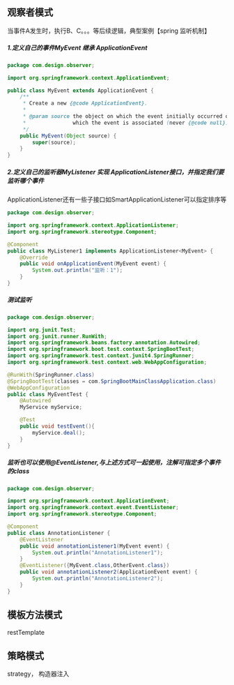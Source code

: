 ## 观察者模式
当事件A发生时，执行B、C。。。等后续逻辑，典型案例【spring 监听机制】<br/>
##### 1.定义自己的事件MyEvent 继承 ApplicationEvent
```java
package com.design.observer;

import org.springframework.context.ApplicationEvent;

public class MyEvent extends ApplicationEvent {
    /**
     * Create a new {@code ApplicationEvent}.
     *
     * @param source the object on which the event initially occurred or with
     *               which the event is associated (never {@code null})
     */
    public MyEvent(Object source) {
        super(source);
    }
}
```
##### 2.定义自己的监听器MyListener 实现 ApplicationListener接口，并指定我们要监听哪个事件
ApplicationListener还有一些子接口如SmartApplicationListener可以指定排序等
```java
package com.design.observer;

import org.springframework.context.ApplicationListener;
import org.springframework.stereotype.Component;

@Component
public class MyListener1 implements ApplicationListener<MyEvent> {
    @Override
    public void onApplicationEvent(MyEvent event) {
        System.out.println("监听：1");
    }
}
```
##### 测试监听
```java
package com.design.observer;

import org.junit.Test;
import org.junit.runner.RunWith;
import org.springframework.beans.factory.annotation.Autowired;
import org.springframework.boot.test.context.SpringBootTest;
import org.springframework.test.context.junit4.SpringRunner;
import org.springframework.test.context.web.WebAppConfiguration;

@RunWith(SpringRunner.class)
@SpringBootTest(classes = com.SpringBootMainClassApplication.class)
@WebAppConfiguration
public class MyEventTest {
    @Autowired
    MyService myService;

    @Test
    public void testEvent(){
        myService.deal();
    }
}
```
##### 监听也可以使用@EventListener,与上述方式可一起使用，注解可指定多个事件的class
```java
package com.design.observer;

import org.springframework.context.ApplicationEvent;
import org.springframework.context.event.EventListener;
import org.springframework.stereotype.Component;

@Component
public class AnnotationListener {
    @EventListener
    public void annotationListener1(MyEvent event) {
        System.out.println("AnnotationListener1");
    }
    @EventListener({MyEvent.class,OtherEvent.class})
    public void annotationListener2(ApplicationEvent event) {
        System.out.println("AnnotationListener2");
    }
}

```



## 模板方法模式
restTemplate

## 策略模式
strategy， 构造器注入
